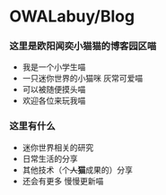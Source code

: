 # OWALabuy/Blog

### 这里是欧阳闻奕小猫猫的博客园区喵
- 我是一个小学生喵
- 一只迷你世界的小猫咪 灰常可爱喵
- 可以被随便摸头喵
- 欢迎各位来玩我喵

### 这里有什么
- 迷你世界相关的研究
- 日常生活的分享
- 其他技术（个~~人~~**猫**成果的）分享
- 还会有更多 慢慢更新喵

